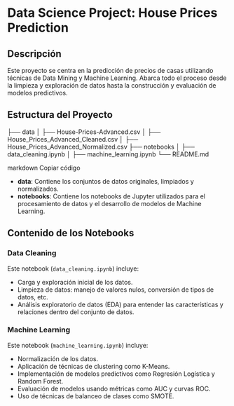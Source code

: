 # Data Science Project: House Prices Prediction

## Descripción

Este proyecto se centra en la predicción de precios de casas utilizando técnicas de Data Mining y Machine Learning. Abarca todo el proceso desde la limpieza y exploración de datos hasta la construcción y evaluación de modelos predictivos.

## Estructura del Proyecto

├── data
│ ├── House-Prices-Advanced.csv
│ ├── House_Prices_Advanced_Cleaned.csv
│ ├── House_Prices_Advanced_Normalized.csv
├── notebooks
│ ├── data_cleaning.ipynb
│ ├── machine_learning.ipynb
└── README.md

markdown
Copiar código

- **data**: Contiene los conjuntos de datos originales, limpiados y normalizados.
- **notebooks**: Contiene los notebooks de Jupyter utilizados para el procesamiento de datos y el desarrollo de modelos de Machine Learning.

## Contenido de los Notebooks

### Data Cleaning

Este notebook (`data_cleaning.ipynb`) incluye:
- Carga y exploración inicial de los datos.
- Limpieza de datos: manejo de valores nulos, conversión de tipos de datos, etc.
- Análisis exploratorio de datos (EDA) para entender las características y relaciones dentro del conjunto de datos.

### Machine Learning

Este notebook (`machine_learning.ipynb`) incluye:
- Normalización de los datos.
- Aplicación de técnicas de clustering como K-Means.
- Implementación de modelos predictivos como Regresión Logística y Random Forest.
- Evaluación de modelos usando métricas como AUC y curvas ROC.
- Uso de técnicas de balanceo de clases como SMOTE.
